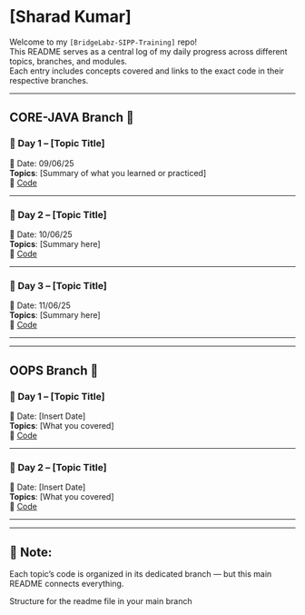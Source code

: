 #  [Sharad Kumar] 

Welcome to my `[BridgeLabz-SIPP-Training]` repo!  
This README serves as a central log of my daily progress across different topics, branches, and modules.  
Each entry includes concepts covered and links to the exact code in their respective branches.

---

## CORE-JAVA Branch 📂

### 📅 Day 1 – [Topic Title]  
📆 Date: 09/06/25  
**Topics**: [Summary of what you learned or practiced]  
🔗 [Code](<Insert GitHub Link>)

---

### 📅 Day 2 – [Topic Title]  
📆 Date: 10/06/25  
**Topics**: [Summary here]  
🔗 [Code](<Insert GitHub Link>)

---

### 📅 Day 3 – [Topic Title]  
📆 Date: 11/06/25  
**Topics**: [Summary here]  
🔗 [Code](<Insert GitHub Link>)

---

<!-- Continue this pattern, skipping Saturdays and Sundays -->

---

## OOPS Branch 🧱

### 📅 Day 1 – [Topic Title]  
📆 Date: [Insert Date]  
**Topics**: [What you covered]  
🔗 [Code](<Insert GitHub Link>)

---

### 📅 Day 2 – [Topic Title]  
📆 Date: [Insert Date]  
**Topics**: [What you covered]  
🔗 [Code](<Insert GitHub Link>)

---

<!-- Continue this pattern -->

---

## 📝 Note:  
Each topic’s code is organized in its dedicated branch — but this main README connects everything.  

Structure for the readme file in your main branch
